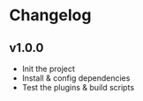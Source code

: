 # Changelog

## v1.0.0
+ Init the project
+ Install & config dependencies
+ Test the plugins & build scripts